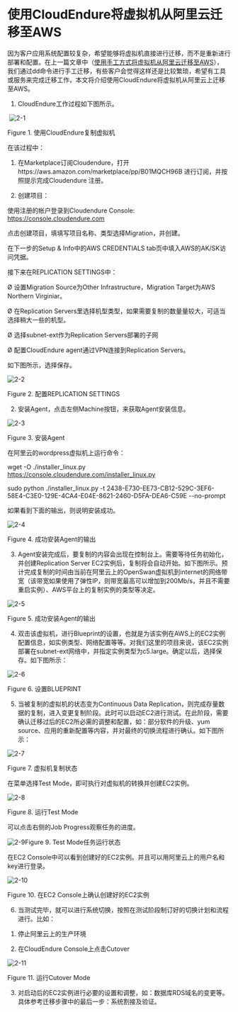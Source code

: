 # 使用CloudEndure将虚拟机从阿里云迁移至AWS



因为客户应用系统配置较复杂，希望能够将虚拟机直接进行迁移，而不是重新进行部署和配置。在上一篇文章中（[使用手工方式将虚拟机从阿里云迁移至AWS]()）， 我们通过dd命令进行手工迁移，有些客户会觉得这样还是比较繁琐，希望有工具或服务来完成迁移工作，本文将介绍使用CloudEndure将虚拟机从阿里云上迁移至AWS。

1. CloudEndure工作过程如下图所示。

​                             ![2-1](pics/2-1.png)

Figure 1.     使用CloudEndure复制虚拟机

 

在该过程中：

1)  在Marketplace订阅Cloudendure，打开https://aws.amazon.com/marketplace/pp/B01MQCH96B 进行订阅，并按照提示完成Cloudendure 注册。

2)  创建项目：

使用注册的帐户登录到Cloudendure Console: https://console.cloudendure.com

点击创建项目，填填写项目名称、类型选择Migration，并创建。

在下一步的Setup & Info中的AWS CREDENTIALS tab页中填入AWS的AK/SK访问凭据。

接下来在REPLICATION SETTINGS中：

Ø 设置Migration Source为Other Infrastructure，Migration Target为AWS Northern Virginiar。

Ø 在Replication Servers里选择机型类型，如果需要复制的数量量较大，可适当选择稍大一些的机型。

Ø 选择subnet-ext作为Replication Servers部署的子网

Ø 配置CloudEndure agent通过VPN连接到Replication Servers。

如下图所示，选择保存。

 ![2-2](pics/2-2.png)

Figure 2.     配置REPLICATION SETTINGS

 

2. 安装Agent，点击左侧Machine按钮，来获取Agent安装信息。

 ![2-3](pics/2-3.png)

Figure 3.     安装Agent

 

在阿里云的wordpress虚拟机上运行命令：

wget -O ./installer_linux.py https://console.cloudendure.com/installer_linux.py

sudo python ./installer_linux.py -t 2438-E730-EE73-CB12-529C-3EF6-58E4-C3E0-129E-4CA4-E04E-8621-2460-D5FA-DEA6-C59E --no-prompt

如果看到下面的输出，则说明安装成功。

 ![2-4](pics/2-4.png)

Figure 4.     成功安装Agent的输出

 

3. Agent安装完成后，要复制的内容会出现在控制台上。需要等待任务初始化，并创建Replication Server EC2实例后，复制将会自动开始。如下图所示。预计完成复制的时间由当前在阿里云上的OpenSwan虚拟机到internet的网络带宽（该带宽如果使用了弹性IP，则带宽最高可以增加到200Mb/s，并且不需要重启实例）、AWS平台上的复制实例的类型等决定。

 ![2-5](pics/2-5.png)

Figure 5.     成功安装Agent的输出

 

4.  双击该虚拟机，进行Blueprint的设置，也就是为该实例在AWS上的EC2实例配置信息，如实例类型、网络配置等等。对我们这里的项目来说，该EC2实例部署在subnet-ext网络中，并指定实例类型为c5.large。确定以后，选择保存。如下图所示：

 ![2-6](pics/2-6.png)

Figure 6.     设置BLUEPRINT

 

5.  当被复制的虚拟机的状态变为Continuous Data Replication，则完成存量数据的复制，进入变更复制阶段。此时可以启动EC2进行测试。在此阶段，需要确认迁移过后的EC2所必需的调整和配置，如：部分软件的升级、yum source、应用的重新配置等内容，并对最终的切换流程进行确认。如下图所示：

![2-7](pics/2-7.png) 

Figure 7.     虚拟机复制状态

 

在菜单选择Test Mode，即可执行对虚拟机的转换并创建EC2实例。

 ![2-8](pics/2-8.png)

Figure 8.     运行Test Mode

 

可以点击右侧的Job Progress观察任务的进度。

 ![2-9](pics/2-9.png)Figure 9.     Test Mode任务运行状态

 在EC2 Console中可以看到创建好的EC2实例。并且可以用阿里云上的用户名和key进行登录。

 ![2-10](pics/2-10.png)

Figure 10.   在EC2 Console上确认创建好的EC2实例

 

6.  当测试完毕，就可以进行系统切换，按照在测试阶段制订好的切换计划和流程进行。比如：

1) 停止阿里云上的生产环境

2) 在CloudEndure Console上点击Cutover

 ![2-11](pics/2-11.png)

Figure 11.   运行Cutover Mode

 

3) 对启动后的EC2实例进行必要的设置和调整，如：数据库RDS域名的变更等。具体参考迁移步骤中的最后一步：系统割接及验证。